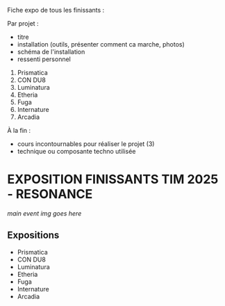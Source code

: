 Fiche expo de tous les finissants :

Par projet :
- titre
- installation (outils, présenter comment ca marche, photos)
- schéma de l'installation
- ressenti personnel


1. Prismatica
2. CON DU8
3. Luminatura
4. Etheria
5. Fuga
6. Internature
7. Arcadia


À la fin : 
- cours incontournables pour réaliser le projet (3)
- technique ou composante techno utilisée 


# EXPOSITION FINISSANTS TIM 2025 - RESONANCE

*main event img goes here*

## Expositions 

- Prismatica
- CON DU8
- Luminatura
- Etheria
- Fuga
- Internature
- Arcadia

